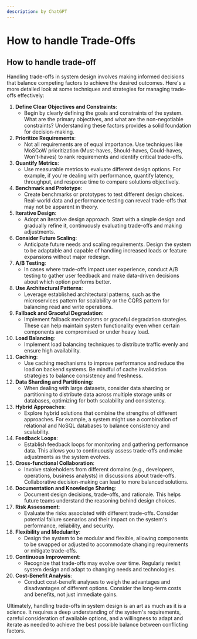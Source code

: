 ```yaml
---
description: by ChatGPT
---
```


# How to handle Trade-Offs

## How to handle trade-off

Handling trade-offs in system design involves making informed decisions that balance competing factors to achieve the desired outcomes. Here's a more detailed look at some techniques and strategies for managing trade-offs effectively:

1. **Define Clear Objectives and Constraints**:
   * Begin by clearly defining the goals and constraints of the system. What are the primary objectives, and what are the non-negotiable constraints? Understanding these factors provides a solid foundation for decision-making.
2. **Prioritize Requirements**:
   * Not all requirements are of equal importance. Use techniques like MoSCoW prioritization (Must-haves, Should-haves, Could-haves, Won't-haves) to rank requirements and identify critical trade-offs.
3. **Quantify Metrics**:
   * Use measurable metrics to evaluate different design options. For example, if you're dealing with performance, quantify latency, throughput, and response time to compare solutions objectively.
4. **Benchmark and Prototype**:
   * Create benchmarks or prototypes to test different design choices. Real-world data and performance testing can reveal trade-offs that may not be apparent in theory.
5. **Iterative Design**:
   * Adopt an iterative design approach. Start with a simple design and gradually refine it, continuously evaluating trade-offs and making adjustments.
6. **Consider Future Scaling**:
   * Anticipate future needs and scaling requirements. Design the system to be adaptable and capable of handling increased loads or feature expansions without major redesign.
7. **A/B Testing**:
   * In cases where trade-offs impact user experience, conduct A/B testing to gather user feedback and make data-driven decisions about which option performs better.
8. **Use Architectural Patterns**:
   * Leverage established architectural patterns, such as the microservices pattern for scalability or the CQRS pattern for balancing read and write operations.
9. **Fallback and Graceful Degradation**:
   * Implement fallback mechanisms or graceful degradation strategies. These can help maintain system functionality even when certain components are compromised or under heavy load.
10. **Load Balancing**:
    * Implement load balancing techniques to distribute traffic evenly and ensure high availability.
11. **Caching**:
    * Use caching mechanisms to improve performance and reduce the load on backend systems. Be mindful of cache invalidation strategies to balance consistency and freshness.
12. **Data Sharding and Partitioning**:
    * When dealing with large datasets, consider data sharding or partitioning to distribute data across multiple storage units or databases, optimizing for both scalability and consistency.
13. **Hybrid Approaches**:
    * Explore hybrid solutions that combine the strengths of different approaches. For example, a system might use a combination of relational and NoSQL databases to balance consistency and scalability.
14. **Feedback Loops**:
    * Establish feedback loops for monitoring and gathering performance data. This allows you to continuously assess trade-offs and make adjustments as the system evolves.
15. **Cross-functional Collaboration**:
    * Involve stakeholders from different domains (e.g., developers, operations, business analysts) in discussions about trade-offs. Collaborative decision-making can lead to more balanced solutions.
16. **Documentation and Knowledge Sharing**:
    * Document design decisions, trade-offs, and rationale. This helps future teams understand the reasoning behind design choices.
17. **Risk Assessment**:
    * Evaluate the risks associated with different trade-offs. Consider potential failure scenarios and their impact on the system's performance, reliability, and security.
18. **Flexibility and Modularity**:
    * Design the system to be modular and flexible, allowing components to be swapped or adjusted to accommodate changing requirements or mitigate trade-offs.
19. **Continuous Improvement**:
    * Recognize that trade-offs may evolve over time. Regularly revisit system design and adapt to changing needs and technologies.
20. **Cost-Benefit Analysis**:
    * Conduct cost-benefit analyses to weigh the advantages and disadvantages of different options. Consider the long-term costs and benefits, not just immediate gains.

Ultimately, handling trade-offs in system design is an art as much as it is a science. It requires a deep understanding of the system's requirements, careful consideration of available options, and a willingness to adapt and iterate as needed to achieve the best possible balance between conflicting factors.

